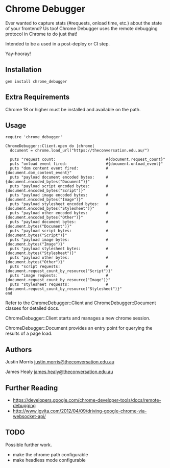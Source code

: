 # Chrome Debugger

Ever wanted to capture stats (#requests, onload time, etc.) about the state of your frontend? Us too!
Chrome Debugger uses the remote debugging protocol in Chrome to do just that!

Intended to be a used in a post-deploy or CI step.

Yay-hooray!

## Installation

    gem install chrome_debugger

## Extra Requirements

Chrome 18 or higher must be installed and available on the path.

## Usage

    require 'chrome_debugger'

    ChromeDebugger::Client.open do |chrome|
      document = chrome.load_url("https://theconversation.edu.au/")

      puts "request count:                      #{document.request_count}"
      puts "onload event fired:                 #{document.onload_event}"
      puts "dom content event fired:            #{document.dom_content_event}"
      puts "payload document encoded bytes:     #{document.encoded_bytes("Document")}"
      puts "payload script encoded bytes:       #{document.encoded_bytes("Script")}"
      puts "payload image encoded bytes:        #{document.encoded_bytes("Image")}"
      puts "payload stylesheet encoded bytes:   #{document.encoded_bytes("Stylesheet")}"
      puts "payload other encoded bytes:        #{document.encoded_bytes("Other")}"
      puts "payload document bytes:             #{document.bytes("Document")}"
      puts "payload script bytes:               #{document.bytes("Script")}"
      puts "payload image bytes:                #{document.bytes("Image")}"
      puts "payload stylesheet bytes:           #{document.bytes("Stylesheet")}"
      puts "payload other bytes:                #{document.bytes("Other")}"
      puts "script requests:                    #{document.request_count_by_resource("Script")}"
      puts "image requests:                     #{document.request_count_by_resource("Image")}"
      puts "stylesheet requests:                #{document.request_count_by_resource("Stylesheet")}"
    end

Refer to the ChromeDebugger::Client and ChromeDebugger::Document classes for
detailed docs.

ChromeDebugger::Client starts and manages a new chrome session.

ChromeDebugger::Document provides an entry point for querying the results of
a page load.

## Authors

Justin Morris
  justin.morris@theconversation.edu.au

James Healy
  james.healy@theconversation.edu.au

## Further Reading

* https://developers.google.com/chrome-developer-tools/docs/remote-debugging
* http://www.igvita.com/2012/04/09/driving-google-chrome-via-websocket-api/

## TODO

Possible further work.

* make the chrome path configurable
* make headless mode configurable
